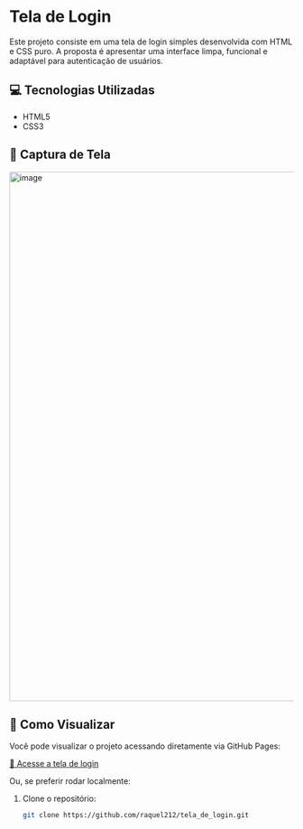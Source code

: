 # Tela de Login

Este projeto consiste em uma tela de login simples desenvolvida com HTML e CSS puro. A proposta é apresentar uma interface limpa, funcional e adaptável para autenticação de usuários.

## 💻 Tecnologias Utilizadas

- HTML5
- CSS3

## 📸 Captura de Tela

<img width="1913" height="938" alt="image" src="https://github.com/user-attachments/assets/d00efb45-9ff8-46e0-9536-c99110154046" />


## 🚀 Como Visualizar

Você pode visualizar o projeto acessando diretamente via GitHub Pages:

[🔗 Acesse a tela de login](https://raquel212.github.io/Tela-de-Login/)

Ou, se preferir rodar localmente:

1. Clone o repositório:
   ```bash
   git clone https://github.com/raquel212/tela_de_login.git
